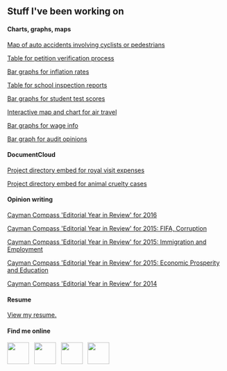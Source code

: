 ## Stuff I've been working on

#### Charts, graphs, maps

[Map of auto accidents involving cyclists or pedestrians](https://www.caymancompass.com/2019/09/11/44-cyclists-injured-on-cayman-roads-in-one-year/)

[Table for petition verification process](https://www.caymancompass.com/2019/09/10/signature-verification-reaches-99/)

[Bar graphs for inflation rates](https://www.caymancompass.com/2019/09/08/rents-rise-nearly-20-within-a-year/)

[Table for school inspection reports](https://www.caymancompass.com/2019/09/03/standards-report-challenges-remain-for-cayman-schools/)

[Bar graphs for student test scores](https://www.caymancompass.com/2019/08/28/student-test-scores-show-more-work-needs-to-be-done/)

[Interactive map and chart for air travel](https://www.caymancompass.com/2019/07/10/new-gateways-drive-tourism-growth/)

[Bar graphs for wage info](https://www.caymancompass.com/2019/06/24/wage-survey-shows-caymanians-earn-more-than-expat-workers/)

[Bar graph for audit opinions](https://www.caymancompass.com/2019/06/13/winspear-gives-clean-audits-to-35-agencies/)

#### DocumentCloud
  
[Project directory embed for royal visit expenses](https://www.caymancompass.com/2019/08/22/royal-visit-cost-cayman-more-than-300000/)

[Project directory embed for animal cruelty cases](https://www.caymancompass.com/2019/08/15/69-animal-cruelty-or-neglect-cases-reported-in-2018/)

#### Opinion writing

[Cayman Compass 'Editorial Year in Review' for 2016](https://www.caymancompass.com/2016/12/28/editorial-year-in-review/)

[Cayman Compass 'Editorial Year in Review' for 2015: FIFA, Corruption](https://www.caymancompass.com/2015/12/31/editorial-year-in-review-fifa-corruption/)

[Cayman Compass 'Editorial Year in Review' for 2015: Immigration and Employment](https://www.caymancompass.com/2015/12/29/editorial-year-in-review-immigration-and-employment/)

[Cayman Compass 'Editorial Year in Review' for 2015: Economic Prosperity and Education](https://www.caymancompass.com/2015/12/30/editorial-year-in-review-economic-prosperity-education/)

[Cayman Compass 'Editorial Year in Review' for 2014](https://www.caymancompass.com/2014/12/30/echoes-of-2014-a-year-of-strong-editorial-opinions-in-the-compass/)

#### Resume
[View my resume.](https://docs.google.com/document/d/14jUzFTlDw4pm8-TrX5sL3CYXJlxY9RtcdK1lit8-iQY/edit?usp=sharing)

#### Find me online

[<img src="https://patrickbrendel.github.io/resources/compass-logo.jpg" width="50" target="_blank">](https://www.caymancompass.com/newsroom-staff/patrick-brendel/) &nbsp; [<img src="https://patrickbrendel.github.io/resources/github-icon.svg" width="50" target="_blank">](https://www.github.com/patrickbrendel) &nbsp; [<img src="https://patrickbrendel.github.io/resources/linkedin.svg" width="50" target="_blank">](https://www.linkedin.com/in/patrick-brendel-06b8713b) &nbsp; [<img src="https://patrickbrendel.github.io/resources/twitter.svg" width="50" target="_blank">](https://www.twitter.com/pbrendel)

<!---
Disclosure: Github, LinkedIn and Twitter logos downloaded from www.svgporn.com 
-->

